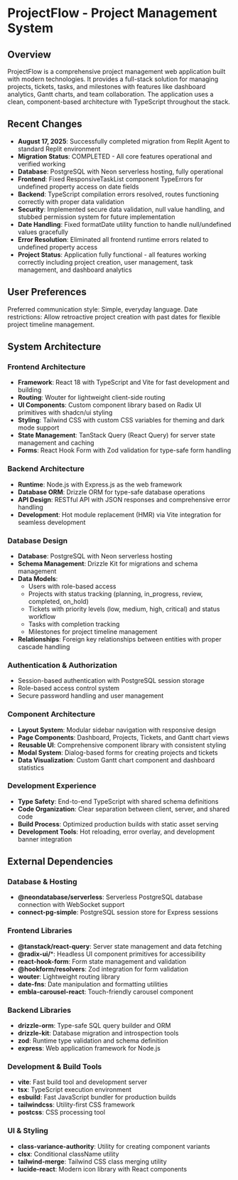 # ProjectFlow - Project Management System

## Overview

ProjectFlow is a comprehensive project management web application built with modern technologies. It provides a full-stack solution for managing projects, tickets, tasks, and milestones with features like dashboard analytics, Gantt charts, and team collaboration. The application uses a clean, component-based architecture with TypeScript throughout the stack.

## Recent Changes

- **August 17, 2025**: Successfully completed migration from Replit Agent to standard Replit environment
- **Migration Status**: COMPLETED - All core features operational and verified working
- **Database**: PostgreSQL with Neon serverless hosting, fully operational
- **Frontend**: Fixed ResponsiveTaskList component TypeErrors for undefined property access on date fields
- **Backend**: TypeScript compilation errors resolved, routes functioning correctly with proper data validation
- **Security**: Implemented secure data validation, null value handling, and stubbed permission system for future implementation
- **Date Handling**: Fixed formatDate utility function to handle null/undefined values gracefully
- **Error Resolution**: Eliminated all frontend runtime errors related to undefined property access
- **Project Status**: Application fully functional - all features working correctly including project creation, user management, task management, and dashboard analytics

## User Preferences

Preferred communication style: Simple, everyday language.
Date restrictions: Allow retroactive project creation with past dates for flexible project timeline management.

## System Architecture

### Frontend Architecture
- **Framework**: React 18 with TypeScript and Vite for fast development and building
- **Routing**: Wouter for lightweight client-side routing
- **UI Components**: Custom component library based on Radix UI primitives with shadcn/ui styling
- **Styling**: Tailwind CSS with custom CSS variables for theming and dark mode support
- **State Management**: TanStack Query (React Query) for server state management and caching
- **Forms**: React Hook Form with Zod validation for type-safe form handling

### Backend Architecture
- **Runtime**: Node.js with Express.js as the web framework
- **Database ORM**: Drizzle ORM for type-safe database operations
- **API Design**: RESTful API with JSON responses and comprehensive error handling
- **Development**: Hot module replacement (HMR) via Vite integration for seamless development

### Database Design
- **Database**: PostgreSQL with Neon serverless hosting
- **Schema Management**: Drizzle Kit for migrations and schema management
- **Data Models**: 
  - Users with role-based access
  - Projects with status tracking (planning, in_progress, review, completed, on_hold)
  - Tickets with priority levels (low, medium, high, critical) and status workflow
  - Tasks with completion tracking
  - Milestones for project timeline management
- **Relationships**: Foreign key relationships between entities with proper cascade handling

### Authentication & Authorization
- Session-based authentication with PostgreSQL session storage
- Role-based access control system
- Secure password handling and user management

### Component Architecture
- **Layout System**: Modular sidebar navigation with responsive design
- **Page Components**: Dashboard, Projects, Tickets, and Gantt chart views
- **Reusable UI**: Comprehensive component library with consistent styling
- **Modal System**: Dialog-based forms for creating projects and tickets
- **Data Visualization**: Custom Gantt chart component and dashboard statistics

### Development Experience
- **Type Safety**: End-to-end TypeScript with shared schema definitions
- **Code Organization**: Clear separation between client, server, and shared code
- **Build Process**: Optimized production builds with static asset serving
- **Development Tools**: Hot reloading, error overlay, and development banner integration

## External Dependencies

### Database & Hosting
- **@neondatabase/serverless**: Serverless PostgreSQL database connection with WebSocket support
- **connect-pg-simple**: PostgreSQL session store for Express sessions

### Frontend Libraries
- **@tanstack/react-query**: Server state management and data fetching
- **@radix-ui/***: Headless UI component primitives for accessibility
- **react-hook-form**: Form state management and validation
- **@hookform/resolvers**: Zod integration for form validation
- **wouter**: Lightweight routing library
- **date-fns**: Date manipulation and formatting utilities
- **embla-carousel-react**: Touch-friendly carousel component

### Backend Libraries
- **drizzle-orm**: Type-safe SQL query builder and ORM
- **drizzle-kit**: Database migration and introspection tools
- **zod**: Runtime type validation and schema definition
- **express**: Web application framework for Node.js

### Development & Build Tools
- **vite**: Fast build tool and development server
- **tsx**: TypeScript execution environment
- **esbuild**: Fast JavaScript bundler for production builds
- **tailwindcss**: Utility-first CSS framework
- **postcss**: CSS processing tool

### UI & Styling
- **class-variance-authority**: Utility for creating component variants
- **clsx**: Conditional className utility
- **tailwind-merge**: Tailwind CSS class merging utility
- **lucide-react**: Modern icon library with React components